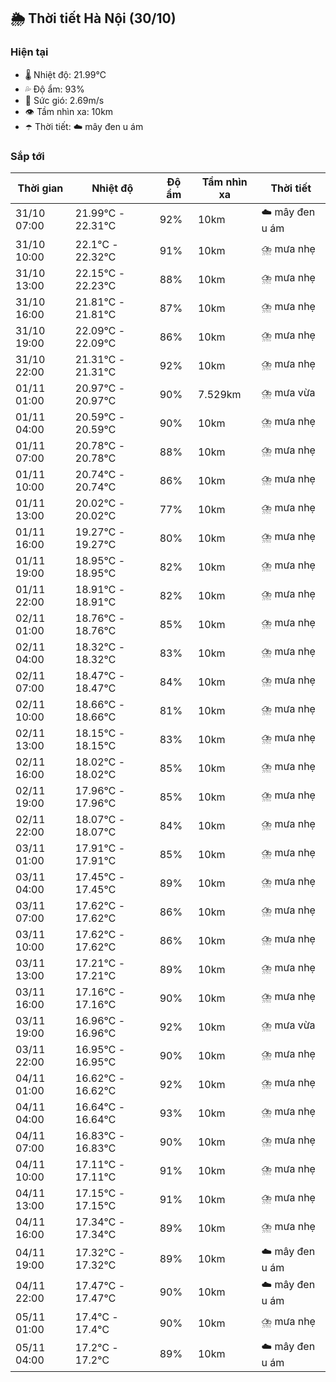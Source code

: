 ## 🌦️ Thời tiết Hà Nội (30/10)

### Hiện tại

- 🌡️ Nhiệt độ: 21.99℃
- 💦 Độ ẩm: 93%
- 💨 Sức gió: 2.69m/s
- 👁️ Tầm nhìn xa: 10km
- ☂️ Thời tiết: ☁️ mây đen u ám

### Sắp tới

| Thời gian | Nhiệt độ | Độ ẩm | Tầm nhìn xa | Thời tiết |
| --- | --- | --- | --- | --- |
| 31/10 07:00 | 21.99℃ - 22.31℃ | 92% | 10km | ☁️ mây đen u ám |
| 31/10 10:00 | 22.1℃ - 22.32℃ | 91% | 10km | ⛈️ mưa nhẹ |
| 31/10 13:00 | 22.15℃ - 22.23℃ | 88% | 10km | ⛈️ mưa nhẹ |
| 31/10 16:00 | 21.81℃ - 21.81℃ | 87% | 10km | ⛈️ mưa nhẹ |
| 31/10 19:00 | 22.09℃ - 22.09℃ | 86% | 10km | ⛈️ mưa nhẹ |
| 31/10 22:00 | 21.31℃ - 21.31℃ | 92% | 10km | ⛈️ mưa nhẹ |
| 01/11 01:00 | 20.97℃ - 20.97℃ | 90% | 7.529km | ⛈️ mưa vừa |
| 01/11 04:00 | 20.59℃ - 20.59℃ | 90% | 10km | ⛈️ mưa nhẹ |
| 01/11 07:00 | 20.78℃ - 20.78℃ | 88% | 10km | ⛈️ mưa nhẹ |
| 01/11 10:00 | 20.74℃ - 20.74℃ | 86% | 10km | ⛈️ mưa nhẹ |
| 01/11 13:00 | 20.02℃ - 20.02℃ | 77% | 10km | ⛈️ mưa nhẹ |
| 01/11 16:00 | 19.27℃ - 19.27℃ | 80% | 10km | ⛈️ mưa nhẹ |
| 01/11 19:00 | 18.95℃ - 18.95℃ | 82% | 10km | ⛈️ mưa nhẹ |
| 01/11 22:00 | 18.91℃ - 18.91℃ | 82% | 10km | ⛈️ mưa nhẹ |
| 02/11 01:00 | 18.76℃ - 18.76℃ | 85% | 10km | ⛈️ mưa nhẹ |
| 02/11 04:00 | 18.32℃ - 18.32℃ | 83% | 10km | ⛈️ mưa nhẹ |
| 02/11 07:00 | 18.47℃ - 18.47℃ | 84% | 10km | ⛈️ mưa nhẹ |
| 02/11 10:00 | 18.66℃ - 18.66℃ | 81% | 10km | ⛈️ mưa nhẹ |
| 02/11 13:00 | 18.15℃ - 18.15℃ | 83% | 10km | ⛈️ mưa nhẹ |
| 02/11 16:00 | 18.02℃ - 18.02℃ | 85% | 10km | ⛈️ mưa nhẹ |
| 02/11 19:00 | 17.96℃ - 17.96℃ | 85% | 10km | ⛈️ mưa nhẹ |
| 02/11 22:00 | 18.07℃ - 18.07℃ | 84% | 10km | ⛈️ mưa nhẹ |
| 03/11 01:00 | 17.91℃ - 17.91℃ | 85% | 10km | ⛈️ mưa nhẹ |
| 03/11 04:00 | 17.45℃ - 17.45℃ | 89% | 10km | ⛈️ mưa nhẹ |
| 03/11 07:00 | 17.62℃ - 17.62℃ | 86% | 10km | ⛈️ mưa nhẹ |
| 03/11 10:00 | 17.62℃ - 17.62℃ | 86% | 10km | ⛈️ mưa nhẹ |
| 03/11 13:00 | 17.21℃ - 17.21℃ | 89% | 10km | ⛈️ mưa nhẹ |
| 03/11 16:00 | 17.16℃ - 17.16℃ | 90% | 10km | ⛈️ mưa nhẹ |
| 03/11 19:00 | 16.96℃ - 16.96℃ | 92% | 10km | ⛈️ mưa vừa |
| 03/11 22:00 | 16.95℃ - 16.95℃ | 90% | 10km | ⛈️ mưa nhẹ |
| 04/11 01:00 | 16.62℃ - 16.62℃ | 92% | 10km | ⛈️ mưa nhẹ |
| 04/11 04:00 | 16.64℃ - 16.64℃ | 93% | 10km | ⛈️ mưa nhẹ |
| 04/11 07:00 | 16.83℃ - 16.83℃ | 90% | 10km | ⛈️ mưa nhẹ |
| 04/11 10:00 | 17.11℃ - 17.11℃ | 91% | 10km | ⛈️ mưa nhẹ |
| 04/11 13:00 | 17.15℃ - 17.15℃ | 91% | 10km | ⛈️ mưa nhẹ |
| 04/11 16:00 | 17.34℃ - 17.34℃ | 89% | 10km | ⛈️ mưa nhẹ |
| 04/11 19:00 | 17.32℃ - 17.32℃ | 89% | 10km | ☁️ mây đen u ám |
| 04/11 22:00 | 17.47℃ - 17.47℃ | 90% | 10km | ☁️ mây đen u ám |
| 05/11 01:00 | 17.4℃ - 17.4℃ | 90% | 10km | ⛈️ mưa nhẹ |
| 05/11 04:00 | 17.2℃ - 17.2℃ | 89% | 10km | ☁️ mây đen u ám |
